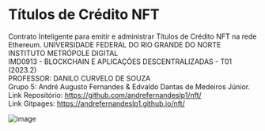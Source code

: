 # Títulos de Crédito NFT
Contrato Inteligente para emitir e administrar Títulos de Crédito NFT na rede Ethereum.
UNIVERSIDADE FEDERAL DO RIO GRANDE DO NORTE  
INSTITUTO METRÓPOLE DIGITAL  
IMD0913 - BLOCKCHAIN E APLICAÇÕES DESCENTRALIZADAS - T01 (2023.2)  
PROFESSOR: 	DANILO CURVELO DE SOUZA  
Grupo 5: André Augusto Fernandes & Edvaldo Dantas de Medeiros Júnior.  
Link Repositório: https://github.com/andrefernandeslp1/nft/  
Link Gitpages: https://andrefernandeslp1.github.io/nft/  

![image](https://raw.githubusercontent.com/andrefernandeslp1/nft/main/auxiliares/Capturar.PNG)

